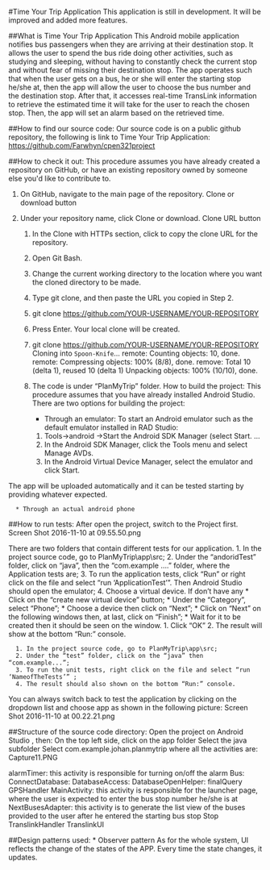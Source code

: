 #Time Your Trip Application
This application is still in development. It will be improved and added more features.


##What is Time Your Trip Application
This Android mobile application notifies bus passengers when they are arriving at their destination stop. It allows the user to spend the bus ride doing other activities, such as studying and sleeping, without having to constantly check the current stop and without fear of missing their destination stop. 
The app operates such that when the user gets on a bus, he or she will enter the starting stop he/she at, then the app will allow the user to choose the bus number and the destination stop. After that, it accesses real-time TransLink information to retrieve the estimated time it will take for the user to reach the chosen stop. Then, the app will set an alarm based on the retrieved time. 


##How to find our source code:
Our source code is on a  public github repository, the following is link to Time Your Trip Application:
https://github.com/Farwhyn/cpen321project 


##How to check it out:
This procedure assumes you have already created a repository on GitHub, or have an existing repository owned by someone else you'd like to contribute to.
1. On GitHub, navigate to the main page of the repository. Clone or download button 
2. Under your repository name, click Clone or download.
 Clone URL button 

   1. In the Clone with HTTPs section, click  to copy the clone URL for the repository.
   2. Open Git Bash.
   3. Change the current working directory to the location where you want the cloned directory to be made.
   4. Type git clone, and then paste the URL you copied in Step 2.
   5. git clone https://github.com/YOUR-USERNAME/YOUR-REPOSITORY

   6. Press Enter. Your local clone will be created.
   7. git clone https://github.com/YOUR-USERNAME/YOUR-REPOSITORY
Cloning into `Spoon-Knife`...
remote: Counting objects: 10, done.
remote: Compressing objects: 100% (8/8), done.
remove: Total 10 (delta 1), reused 10 (delta 1)
Unpacking objects: 100% (10/10), done.
   8. The code is under “PlanMyTrip” folder.
How to build the project:
This procedure assumes that you have already installed Android Studio.
There are two options for building the project:
      * Through an emulator:
To start an Android emulator such as the default emulator installed in RAD Studio:
      1. Tools->android ->Start the Android SDK Manager (select Start. ...
      2. In the Android SDK Manager, click the Tools menu and select Manage AVDs.
      3. In the Android Virtual Device Manager, select the emulator and click Start.


The app will be uploaded automatically and it can be tested starting by providing whatever expected.


      * Through an actual android phone


##How to run tests:
After open the project, switch to the Project first.
 Screen Shot 2016-11-10 at 09.55.50.png 

There are two folders that contain different tests for our application.
      1. In the project source code, go to PlanMyTrip\app\src;
      2. Under the “andoridTest” folder, click on “java”, then the “com.example ….” folder, where the Application tests are;
      3. To run the application tests, click “Run” or right click on the file and select “run ‘ApplicationTest’”. Then Android Studio should open the emulator;
      4. Choose a virtual device. If don’t have any 
      * Click on the “create new virtual device” button;
      * Under the “Category”, select “Phone”; 
      * Choose a device then click on “Next”;
      * Click on “Next” on the following windows then, at last, click on “Finish”;
      * Wait for it to be created then it should be seen on the window.
      1. Click “OK”
      2. The result will show at the bottom “Run:” console.


      1. In the project source code, go to PlanMyTrip\app\src;
      2. Under the “test” folder, click on the “java” then “com.example...”;
      3. To run the unit tests, right click on the file and select “run ‘NameofTheTests’” ;
      4. The result should also shown on the bottom “Run:” console.
 You can always switch back to test the application by clicking on the dropdown list and choose app as shown in the following picture:
 Screen Shot 2016-11-10 at 00.22.21.png 



##Structure of the source code directory:
Open the project on Android Studio , then:
On the top left side, click on the app folder
Select the java subfolder
Select com.example.johan.planmytrip where all the activities are:
 Capture11.PNG 

alarmTimer: this activity is responsible for turning on/off the alarm 
Bus:
ConnectDatabase:
DatabaseAccess:
DatabaseOpenHelper:
finalQuery
GPSHandler
MainActivity: this activity is responsible for the launcher page, where the user is expected to enter the bus stop number he/she is at
NextBusesAdapter: this activity is to generate the list view of the buses provided to the user after he entered the starting bus stop
Stop
TranslinkHandler
TranslinkUI


##Design patterns used: 
      * Observer pattern
        As for the whole system, UI reflects the change of the states of the APP. Every time the state changes, it updates.
